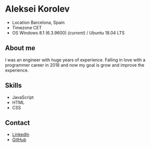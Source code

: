 # Aleksei Korolev
* Location Barcelona, Spain
* Timezone CET
* OS Windows 8.1 (6.3.9600) _(current)_ / Ubuntu 18.04 LTS
## About me
I was an engineer with huge years of experience. Falling in love with a programmer career in 2018 and now my goal is grow and improve the experience.
## Skills
* JavaScript
* HTML
* CSS
## Contact
* [LinkedIn](https://www.linkedin.com/in/aleksei-korolev-a49447169)
* [GitHub](https://github.com/AlekseiKorolev)
